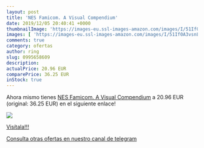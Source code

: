 ```yaml
---
layout: post
title: 'NES Famicom. A Visual Compendium'
date: 2019/12/05 20:40:41 +0000
thumbnailImage: 'https://images-eu.ssl-images-amazon.com/images/I/51If0A3vsnL._SL200_.jpg'
images: [ 'https://images-eu.ssl-images-amazon.com/images/I/51If0A3vsnL._SL200_.jpg' ]
comments: true
category: ofertas
author: ring
slug: 0995658609
description:
actualPrice: 20.96 EUR
comparePrice: 36.25 EUR
inStock: true
---
```


Ahora mismo tienes [NES Famicom. A Visual Compendium](https://www.amazon.com/dp/0995658609/?tag=redken08-20) a 20.96 EUR (original: 36.25 EUR) en el siguiente enlace!

[![](https://images-eu.ssl-images-amazon.com/images/I/51If0A3vsnL._SL200_.jpg)](https://www.amazon.com/dp/0995658609/?tag=redken08-20)

[Visítala!!!](https://www.amazon.com/dp/0995658609/?tag=redken08-20)

[Consulta otras ofertas en nuestro canal de telegram](https://t.me/s/ofertas25)
